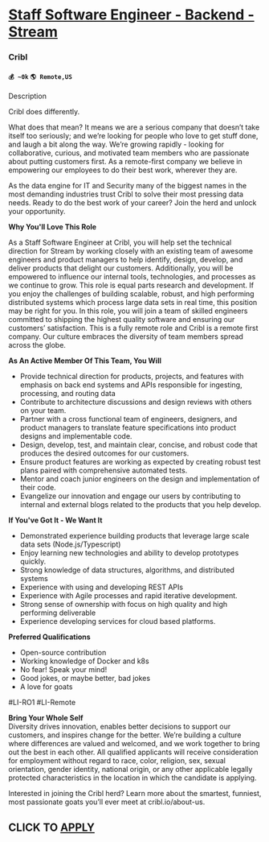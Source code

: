 # [Staff Software Engineer - Backend - Stream](https://www.remotewlb.com/apply/staff-software-engineer-backend-stream-64710)  
### Cribl  
#### `💰 ~0k` `🌎 Remote,US`  

Description

Cribl does differently.

What does that mean? It means we are a serious company that doesn’t take itself too seriously; and we’re looking for people who love to get stuff done, and laugh a bit along the way. We’re growing rapidly - looking for collaborative, curious, and motivated team members who are passionate about putting customers first. As a remote-first company we believe in empowering our employees to do their best work, wherever they are.

As the data engine for IT and Security many of the biggest names in the most demanding industries trust Cribl to solve their most pressing data needs. Ready to do the best work of your career? Join the herd and unlock your opportunity.

 **Why You'll Love This Role**

As a Staff Software Engineer at Cribl, you will help set the technical direction for Stream by working closely with an existing team of awesome engineers and product managers to help identify, design, develop, and deliver products that delight our customers. Additionally, you will be empowered to influence our internal tools, technologies, and processes as we continue to grow. This role is equal parts research and development. If you enjoy the challenges of building scalable, robust, and high performing distributed systems which process large data sets in real time, this position may be right for you. In this role, you will join a team of skilled engineers committed to shipping the highest quality software and ensuring our customers’ satisfaction. This is a fully remote role and Cribl is a remote first company. Our culture embraces the diversity of team members spread across the globe.

**As An Active Member Of This Team, You Will**

  * Provide technical direction for products, projects, and features with emphasis on back end systems and APIs responsible for ingesting, processing, and routing data
  * Contribute to architecture discussions and design reviews with others on your team. 
  * Partner with a cross functional team of engineers, designers, and product managers to translate feature specifications into product designs and implementable code.
  * Design, develop, test, and maintain clear, concise, and robust code that produces the desired outcomes for our customers. 
  * Ensure product features are working as expected by creating robust test plans paired with comprehensive automated tests.
  * Mentor and coach junior engineers on the design and implementation of their code.
  * Evangelize our innovation and engage our users by contributing to internal and external blogs related to the products that you help develop.

**If You've Got It - We Want It**

  * Demonstrated experience building products that leverage large scale data sets (Node.js/Typescript)
  * Enjoy learning new technologies and ability to develop prototypes quickly.
  * Strong knowledge of data structures, algorithms, and distributed systems
  * Experience with using and developing REST APIs
  * Experience with Agile processes and rapid iterative development.
  * Strong sense of ownership with focus on high quality and high performing deliverable
  * Experience developing services for cloud based platforms.

**Preferred Qualifications**

  * Open-source contribution
  * Working knowledge of Docker and k8s
  * No fear! Speak your mind!
  * Good jokes, or maybe better, bad jokes
  * A love for goats

#LI-RO1 #LI-Remote

 **Bring Your Whole Self**  
Diversity drives innovation, enables better decisions to support our customers, and inspires change for the better. We’re building a culture where differences are valued and welcomed, and we work together to bring out the best in each other. All qualified applicants will receive consideration for employment without regard to race, color, religion, sex, sexual orientation, gender identity, national origin, or any other applicable legally protected characteristics in the location in which the candidate is applying.

Interested in joining the Cribl herd? Learn more about the smartest, funniest, most passionate goats you’ll ever meet at cribl.io/about-us.

  
## CLICK TO [APPLY](https://www.remotewlb.com/apply/staff-software-engineer-backend-stream-64710)

